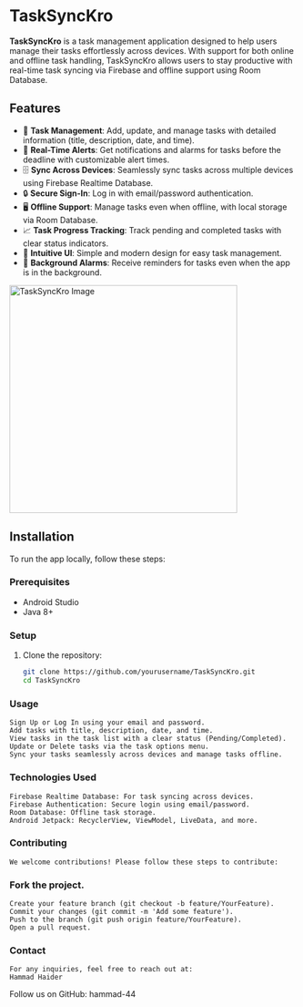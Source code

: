 # TaskSyncKro


**TaskSyncKro** is a task management application designed to help users manage their tasks effortlessly across devices. With support for both online and offline task handling, TaskSyncKro allows users to stay productive with real-time task syncing via Firebase and offline support using Room Database.

## Features

- 📅 **Task Management**: Add, update, and manage tasks with detailed information (title, description, date, and time).
- 🔔 **Real-Time Alerts**: Get notifications and alarms for tasks before the deadline with customizable alert times.
- 🗄️ **Sync Across Devices**: Seamlessly sync tasks across multiple devices using Firebase Realtime Database.
- 🔒 **Secure Sign-In**: Log in with email/password authentication.
- 🖥️ **Offline Support**: Manage tasks even when offline, with local storage via Room Database.
- 📈 **Task Progress Tracking**: Track pending and completed tasks with clear status indicators.
- 🎨 **Intuitive UI**: Simple and modern design for easy task management.
- 🔔 **Background Alarms**: Receive reminders for tasks even when the app is in the background.
  
<img src="https://github.com/user-attachments/assets/5e2bd052-e383-4c1b-9bc3-f64ab145023b" alt="TaskSyncKro Image" width="400" />


## Installation

To run the app locally, follow these steps:

### Prerequisites

- Android Studio
- Java 8+

### Setup

1. Clone the repository:
   ```bash
   git clone https://github.com/yourusername/TaskSyncKro.git
   cd TaskSyncKro

### Usage
    Sign Up or Log In using your email and password.
    Add tasks with title, description, date, and time.
    View tasks in the task list with a clear status (Pending/Completed).
    Update or Delete tasks via the task options menu.
    Sync your tasks seamlessly across devices and manage tasks offline.
### Technologies Used
    Firebase Realtime Database: For task syncing across devices.
    Firebase Authentication: Secure login using email/password.
    Room Database: Offline task storage.
    Android Jetpack: RecyclerView, ViewModel, LiveData, and more.
### Contributing
    We welcome contributions! Please follow these steps to contribute:

### Fork the project.
    Create your feature branch (git checkout -b feature/YourFeature).
    Commit your changes (git commit -m 'Add some feature').
    Push to the branch (git push origin feature/YourFeature).
    Open a pull request.

### Contact
    For any inquiries, feel free to reach out at:
    Hammad Haider

Follow us on GitHub: hammad-44
